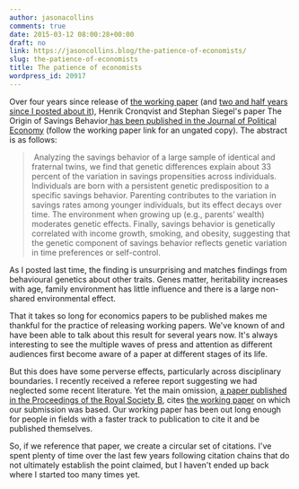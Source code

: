 ```yaml
---
author: jasonacollins
comments: true
date: 2015-03-12 08:00:28+00:00
draft: no
link: https://jasoncollins.blog/the-patience-of-economists/
slug: the-patience-of-economists
title: The patience of economists
wordpress_id: 20917
---
```


Over four years since release of [the working paper](http://papers.ssrn.com/sol3/papers.cfm?abstract_id=1649790) (and [two and half years since I posted about it](https://jasoncollins.blog/the-origins-of-savings-behaviour/)), Henrik Cronqvist and Stephan Siegel's paper The Origin of Savings Behavior[ has been published in the Journal of Political Economy](http://www.jstor.org/discover/10.1086/679284?uid=3737536&uid=2&uid=4&sid=21105589290901) (follow the working paper link for an ungated copy). The abstract is as follows:


<blockquote> Analyzing the savings behavior of a large sample of identical and fraternal twins, we find that genetic differences explain about 33 percent of the variation in savings propensities across individuals. Individuals are born with a persistent genetic predisposition to a specific savings behavior. Parenting contributes to the variation in savings rates among younger individuals, but its effect decays over time. The environment when growing up (e.g., parents’ wealth) moderates genetic effects. Finally, savings behavior is genetically correlated with income growth, smoking, and obesity, suggesting that the genetic component of savings behavior reflects genetic variation in time preferences or self-control.</blockquote>


As I posted last time, the finding is unsurprising and matches findings from behavioural genetics about other traits. Genes matter, heritability increases with age, family environment has little influence and there is a large non-shared environmental effect.

That it takes so long for economics papers to be published makes me thankful for the practice of releasing working papers. We've known of and have been able to talk about this result for several years now. It's always interesting to see the multiple waves of press and attention as different audiences first become aware of a paper at different stages of its life.

But this does have some perverse effects, particularly across disciplinary boundaries. I recently received a referee report suggesting we had neglected some recent literature. Yet the main omission, [a paper published in the Proceedings of the Royal Society B](http://rspb.royalsocietypublishing.org/content/281/1779/20132561.short), cites [the working paper](http://ssrn.com/abstract=2208886) on which our submission was based. Our working paper has been out long enough for people in fields with a faster track to publication to cite it and be published themselves.

So, if we reference that paper, we create a circular set of citations. I've spent plenty of time over the last few years following citation chains that do not ultimately establish the point claimed, but I haven't ended up back where I started too many times yet.

